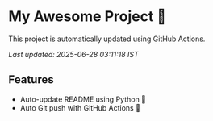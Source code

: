 # My Awesome Project 🚀

This project is automatically updated using GitHub Actions.

_Last updated: 2025-06-28 03:11:18 IST_

## Features
- Auto-update README using Python 🐍
- Auto Git push with GitHub Actions 🤖
